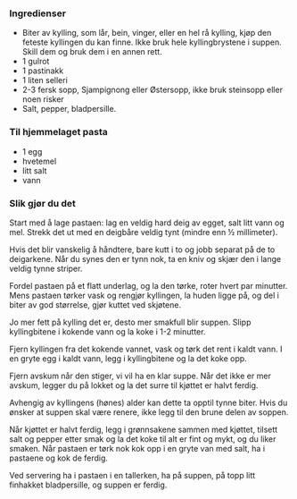 
### Ingredienser
- Biter av kylling, som lår, bein, vinger, eller en hel rå kylling, kjøp den feteste kyllingen du kan finne. Ikke bruk hele kyllingbrystene i suppen. Skill dem og bruk dem i en annen rett.
- 1 gulrot
- 1 pastinakk
- 1 liten selleri
- 2-3 fersk sopp, Sjampignong eller Østersopp, ikke bruk steinsopp eller noen risker
- Salt, pepper, bladpersille.

### Til hjemmelaget pasta
- 1 egg
- hvetemel
- litt salt
- vann

### Slik gjør du det
Start med å lage pastaen: lag en veldig hard deig av egget, salt litt vann og mel. Strekk det ut med en deigbåre veldig tynt (mindre enn ½ millimeter).

 Hvis det blir vanskelig å håndtere, bare kutt i to og jobb separat på de to deigarkene. Når du synes den er tynn nok, ta en kniv og skjær den i lange veldig tynne striper.

 Fordel pastaen på et flatt underlag, og la den tørke, roter hvert par minutter. Mens pastaen tørker vask og rengjør kyllingen, la huden ligge på, og del i biter av god størrelse, gjør kuttet ved skjøtene.

 Jo mer fett på kylling det er, desto mer smakfull blir suppen. Slipp kyllingbitene i kokende vann og la koke i 1-2 minutter.

 Fjern kyllingen fra det kokende vannet, vask og tørk det rent i kaldt vann. I en gryte egg i kaldt vann, legg i kyllingbitene og la det koke opp.

 Fjern avskum når den stiger, vi vil ha en klar suppe. Når det ikke er mer avskum, legger du på lokket og la det surre til kjøttet er halvt ferdig.

 Avhengig av kyllingens (hønes) alder kan dette ta opptil tynne biter. Hvis du ønsker at suppen skal være renere, ikke legg til den brune delen av soppen.

 Når kjøttet er halvt ferdig, legg i grønnsakene sammen med kjøttet, tilsett salt og pepper etter smak og la det koke til alt er fint og mykt, og du liker smaken. Når pastaen er tørk nok kok opp i en gryte van med salt, ha i pastaene og kok de ferdig.

 Ved servering ha i pastaen i en tallerken, ha på suppen, på topp litt finhakket bladpersille, og suppen er ferdig.   
